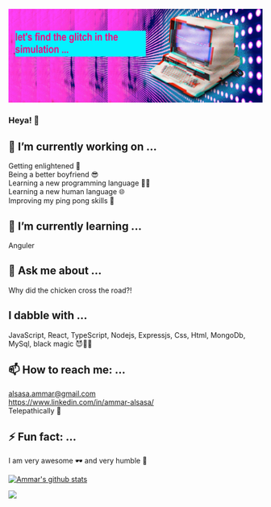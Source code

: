 ![alt text](https://github.com/AlsasaAmmar/AlsasaAmmar/blob/main/image.png?raw=true 'image')
### Heya! 👋

## 🔭 I’m currently working on ...
Getting enlightened 🧘 <br/>
Being a better boyfriend 😎 <br/>
Learning a new programming language 👨‍💻 <br/>
Learning a new human language 🌐 <br/>
Improving my ping pong skills 🏓 <br/> 



## 🌱 I’m currently learning ...
Anguler

## 💬 Ask me about ...
Why did the chicken cross the road?!

## I dabble with ...
JavaScript,
React,
TypeScript,
Nodejs,
Expressjs,
Css,
Html,
MongoDb,
MySql,
black magic 😈🧙‍♀️


## 📫 How to reach me: ...
alsasa.ammar@gmail.com <br/>
https://www.linkedin.com/in/ammar-alsasa/ <br/>
Telepathically 👾

## ⚡ Fun fact: ...
I am very awesome 🕶️ and very humble 🤷


[![Ammar's github stats](https://github-readme-stats.vercel.app/api?username=AlsasaAmmar&theme=radical)](https://github.com/AlsasaAmmar/github-readme-stats)


<img src="https://visitor-badge.glitch.me/badge?page_id=AlsasaAmmar"/>
